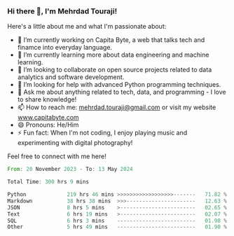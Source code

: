 ### Hi there 👋, I'm Mehrdad Touraji!


Here's a little about me and what I'm passionate about:

- 🔭 I’m currently working on Capita Byte, a web that talks tech and finamce into everyday language.
- 🌱 I’m currently learning more about data engineering and machine learning.
- 👯 I’m looking to collaborate on open source projects related to data analytics and software development.
- 🤔 I’m looking for help with advanced Python programming techniques.
- 💬 Ask me about anything related to tech, data, and programming - I love to share knowledge!
- 📫 How to reach me: mehrdad.touraji@gmail.com or visit my website www.capitabyte.com
- 😄 Pronouns: He/Him
- ⚡ Fun fact: When I'm not coding, I enjoy playing music and experimenting with digital photography!

Feel free to connect with me here!


<!--START_SECTION:waka-->

```rust
From: 20 November 2023 - To: 13 May 2024

Total Time: 300 hrs 9 mins

Python             219 hrs 46 mins >>>>>>>>>>>>>>>>>>-------   71.82 %
Markdown           38 hrs 38 mins  >>>----------------------   12.63 %
JSON               8 hrs 5 mins    >------------------------   02.65 %
Text               6 hrs 19 mins   >------------------------   02.07 %
SQL                6 hrs 3 mins    -------------------------   01.98 %
Other              5 hrs 49 mins   -------------------------   01.90 %
```

<!--END_SECTION:waka-->
